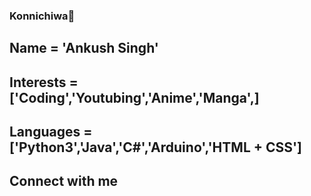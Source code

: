 ### Konnichiwa👋
## Name = 'Ankush Singh'
## Interests = ['Coding','Youtubing','Anime','Manga',]
## Languages = ['Python3','Java','C#','Arduino','HTML + CSS']
## Connect with me
